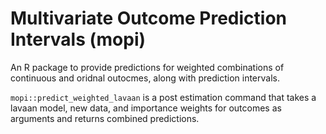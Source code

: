 # Multivariate Outcome Prediction Intervals (mopi)

An R package to provide predictions for weighted combinations of continuous and oridnal outocmes, along with prediction intervals.

`mopi::predict_weighted_lavaan` is a post estimation command that takes a lavaan model, new data, and importance weights for outcomes as arguments and returns combined predictions.

